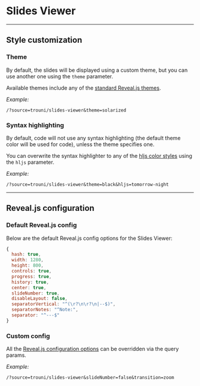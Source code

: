# Slides Viewer

---

## Style customization


### Theme

By default, the slides will be displayed using a custom theme, but you can use another one using the `theme` parameter.

Available themes include any of the [standard Reveal.js themes](https://revealjs.com/themes/).

*Example:*
```
/?source=trouni/slides-viewer&theme=solarized
```


### Syntax highlighting

By default, code will not use any syntax highlighting (the default theme color will be used for code), unless the theme specifies one.

You can overwrite the syntax highlighter to any of the [hljs color styles](https://github.com/highlightjs/highlight.js/tree/master/src/styles) using the `hljs` parameter.

*Example:*
```
/?source=trouni/slides-viewer&theme=black&hljs=tomorrow-night
```

---

## Reveal.js configuration


### Default Reveal.js config

Below are the default Reveal.js config options for the Slides Viewer:

```js
{
  hash: true,
  width: 1280,
  height: 800,
  controls: true,
  progress: true,
  history: true,
  center: true,
  slideNumber: true,
  disableLayout: false,
  separatorVertical: "^(\r?\n\r?\n|--$)",
  separatorNotes: "^Note:",
  separator: "^---$"
}
```


### Custom config


All the [Reveal.js configuration options](https://revealjs.com/config/) can be overridden via the query params.

*Example:*
```
/?source=trouni/slides-viewer&slideNumber=false&transition=zoom
```